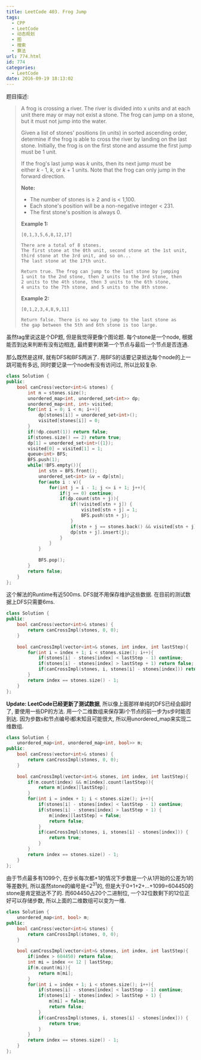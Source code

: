 ```yaml
---
title: LeetCode 403. Frog Jump
tags:
  - CPP
  - LeetCode
  - 动态规划
  - 图
  - 搜索
  - 算法
url: 774.html
id: 774
categories:
  - LeetCode
date: 2016-09-19 18:13:02
---
```

题目描述:

> A frog is crossing a river. The river is divided into x units and at each unit there may or may not exist a stone. The frog can jump on a stone, but it must not jump into the water.
>
> Given a list of stones' positions (in units) in sorted ascending order, determine if the frog is able to cross the river by landing on the last stone. Initially, the frog is on the first stone and assume the first jump must be 1 unit.
>
> If the frog's last jump was *k* units, then its next jump must be either *k* - 1, *k*, or *k* + 1 units. Note that the frog can only jump in the forward direction.
>
> **Note:**
>
> - The number of stones is ≥ 2 and is < 1,100.
> - Each stone's position will be a non-negative integer < 231.
> - The first stone's position is always 0.
>
> **Example 1:**
>
> ```
> [0,1,3,5,6,8,12,17]
>
> There are a total of 8 stones.
> The first stone at the 0th unit, second stone at the 1st unit,
> third stone at the 3rd unit, and so on...
> The last stone at the 17th unit.
>
> Return true. The frog can jump to the last stone by jumping 
> 1 unit to the 2nd stone, then 2 units to the 3rd stone, then 
> 2 units to the 4th stone, then 3 units to the 6th stone, 
> 4 units to the 7th stone, and 5 units to the 8th stone.
>
> ```
>
> **Example 2:**
>
> ```
> [0,1,2,3,4,8,9,11]
>
> Return false. There is no way to jump to the last stone as 
> the gap between the 5th and 6th stone is too large.
> ```

虽然tag里说这是个DP题, 但是我觉得更像个图论题. 每个stone是一个node, 根据能否到达来判断有没有边相连, 最终要判断第一个节点与最后一个节点是否连通.

那么既然是这样, 就有DFS和BFS两派了. 用BFS的话要记录抵达每个node的上一跳可能有多远, 同时要记录一个node有没有访问过, 所以比较复杂.

```cpp
class Solution {
public:
    bool canCross(vector<int>& stones) {
        int n = stones.size();
        unordered_map<int, unordered_set<int>> dp;
        unordered_map<int, int> visited;
        for(int i = 0; i < n; i++){
            dp[stones[i]] = unordered_set<int>();
            visited[stones[i]] = 0;
        }
        if(!dp.count(1)) return false;
        if(stones.size() == 2) return true;
        dp[1] = unordered_set<int>({1});
        visited[0] = visited[1] = 1;
        queue<int> BFS;
        BFS.push(1);
        while(!BFS.empty()){
            int stn = BFS.front();
            unordered_set<int> &v = dp[stn];
            for(auto i : v){
                for(int j = i - 1; j <= i + 1; j++){
                    if(j == 0) continue;
                    if(dp.count(stn + j)){
                        if(!visited[stn + j]) {
                            visited[stn + j] = 1;
                            BFS.push(stn + j);
                        }
                        if(stn + j == stones.back() && visited[stn + j]) return true;
                        dp[stn + j].insert(j);
                    }
                }
            }
            
            BFS.pop();
        }
        return false;
    }
};
```

这个解法的Runtime有近500ms. DFS就不用保存维护这些数据. 在目前的测试数据上DFS只需要6ms.

```cpp
class Solution {
public:
    bool canCross(vector<int>& stones) {
        return canCrossImpl(stones, 0, 0);
    }
    
    bool canCrossImpl(vector<int>& stones, int index, int lastStep){
        for(int i = index + 1; i < stones.size(); i++){
            if(stones[i] - stones[index] < lastStep - 1) continue;
            if(stones[i] - stones[index] > lastStep + 1) return false;
            if(canCrossImpl(stones, i, stones[i] - stones[index])) return true;
        }
        return index == stones.size() - 1;
    }
};
```

**Update: LeetCode已经更新了测试数据**, 所以像上面那样单纯的DFS已经会超时了, 要使用一些DP的方法. 用一个二维数组来保存第i个节点的前一步为s步时能否到达. 因为步数s和节点编号i都未知且可能很大, 所以用unordered_map来实现二维数组.

```cpp
class Solution {
    unordered_map<int, unordered_map<int, bool>> m;
public:
    bool canCross(vector<int>& stones) {
        return canCrossImpl(stones, 0, 0);
    }
    
    bool canCrossImpl(vector<int>& stones, int index, int lastStep){
        if(m.count(index) && m[index].count(lastStep)){
            return m[index][lastStep];
        }
        for(int i = index + 1; i < stones.size(); i++){
            if(stones[i] - stones[index] < lastStep - 1) continue;
            if(stones[i] - stones[index] > lastStep + 1) {
                m[index][lastStep] = false;
                return false;
            }
            if(canCrossImpl(stones, i, stones[i] - stones[index])) {
                return true;
            }
        }
        return index == stones.size() - 1;
    }
};
```

由于节点最多有1099个, 在步长每次都+1的情况下步数是一个从1开始的公差为1的等差数列, 所以虽然stone的编号是<2<sup>31</sup>的, 但是大于0+1+2+...+1099=604450的stone是肯定抵达不了的. 而604450占20个二进制位, 一个32位数剩下的12位正好可以存储步数, 所以上面的二维数组可以变为一维.

```cpp
class Solution {
    unordered_map<int, bool> m;
public:
    bool canCross(vector<int>& stones) {
        return canCrossImpl(stones, 0, 0);
    }
    
    bool canCrossImpl(vector<int>& stones, int index, int lastStep){
        if(index > 604450) return false;
        int mi = index << 12 | lastStep;
        if(m.count(mi)){
            return m[mi];
        }
        for(int i = index + 1; i < stones.size(); i++){
            if(stones[i] - stones[index] < lastStep - 1) continue;
            if(stones[i] - stones[index] > lastStep + 1) {
                m[mi] = false;
                return false;
            }
            if(canCrossImpl(stones, i, stones[i] - stones[index])) {
                return true;
            }
        }
        return index == stones.size() - 1;
    }
};
```

